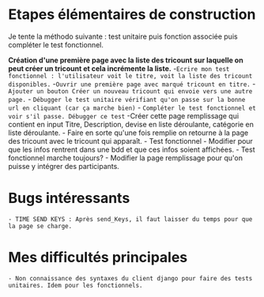 # Etapes élémentaires de construction

Je tente la méthodo suivante : test unitaire puis fonction associée puis compléter le test fonctionnel.

**Création d'une première page avec la liste des tricount sur laquelle on peut créer un tricount et cela incrémente la liste.**
    -`Ecrire mon test fonctionnel : l'utilisateur voit le titre, voit la liste des tricount disponibles.`
    -`Ouvrir une première page avec marqué tricount en titre.`
    - `Ajouter un bouton Créer un nouveau tricount qui envoie vers une autre page.`
    - `Débugger le test unitaire vérifiant qu'on passe sur la bonne url en cliquant (car ça marche bien)`
    - `Compléter le test fonctionnel et voir s'il passe. Débugger ce test`
    -Créer cette page remplissage qui contient en input Titre, Description, devise en liste déroulante, catégorie en liste déroulante.
    - Faire en sorte qu'une fois remplie on retourne à la page des tricount avec le tricount qui apparaît.
    - Test fonctionnel
    - Modifier pour que les infos rentrent dans une bdd et que ces infos soient affichées.
    - Test fonctionnel marche toujours?
    - Modifier la page remplissage pour qu'on puisse y intégrer des participants.



# Bugs intéressants 
    - TIME SEND KEYS : Après send_Keys, il faut laisser du temps pour que la page se charge.


# Mes difficultés principales
    - Non connaissance des syntaxes du client django pour faire des tests unitaires. Idem pour les fonctionnels.